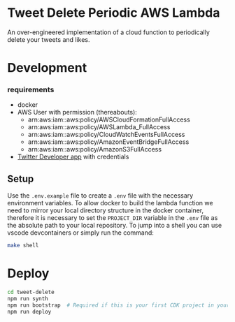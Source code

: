 # Tweet Delete Periodic AWS Lambda

An over-engineered implementation of a cloud function to periodically delete your tweets and likes.

# Development

### requirements

- docker
- AWS User with permission (thereabouts):
    - arn:aws:iam::aws:policy/AWSCloudFormationFullAccess
    - arn:aws:iam::aws:policy/AWSLambda_FullAccess
    - arn:aws:iam::aws:policy/CloudWatchEventsFullAccess
    - arn:aws:iam::aws:policy/AmazonEventBridgeFullAccess
    - arn:aws:iam::aws:policy/AmazonS3FullAccess
- [Twitter Developer app](https://developer.twitter.com/en/portal/projects-and-apps) with credentials

## Setup

Use the `.env.example` file to create a `.env` file with the necessary environment variables. To allow docker to build the lambda function we need to mirror your local directory structure in the docker container, therefore it is necessary to set the `PROJECT_DIR` variable in the `.env` file as the absolute path to your local repository. To jump into a shell you can use vscode devcontainers or simply run the command:

```bash
make shell
```


# Deploy

```bash
cd tweet-delete
npm run synth
npm run bootstrap  # Required if this is your first CDK project in your AWS account
npm run deploy
```